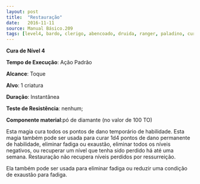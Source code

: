 ```yaml
---
layout: post
title:  "Restauração"
date:   2016-11-11
source: Manual Básico.209
tags: [level4, bardo, clerigo, abencoado, druida, ranger, paladino, cura, padrao, toque, criatura, instantanea, nenhum, componente]
---
```


**Cura de Nível 4**

**Tempo de Execução**: Ação Padrão

**Alcance**: Toque

**Alvo**: 1 criatura

**Duração**: Instantânea

**Teste de Resistência**: nenhum;

**Componente material**:pó de diamante (no valor de 100 TO)

Esta magia  cura todos os pontos de dano temporário de habilidade. Esta magia também pode ser usada para curar 1d4 pontos de dano permanente de habilidade, eliminar fadiga ou exaustão, eliminar todos os níveis negativos, ou recuperar um nível que tenha sido perdido há até uma semana. 
Restauração não recupera níveis perdidos por ressurreição.

Ela também pode ser usada para eliminar fadiga ou reduzir uma condição de exaustão para fadiga.
